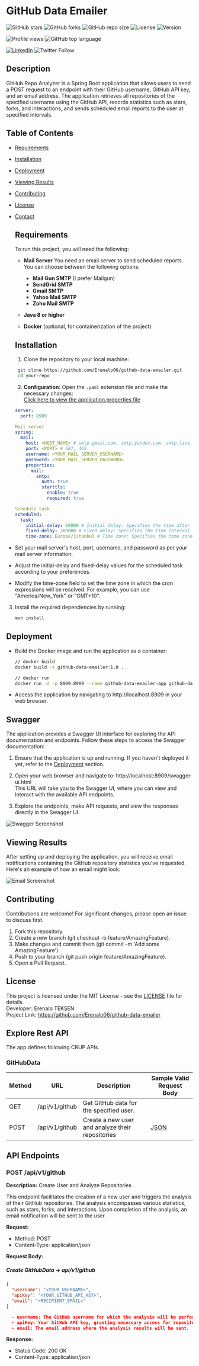 # GitHub Data Emailer

![GitHub stars](https://img.shields.io/github/stars/Erenalp06/github-data-emailer?style=social)
![GitHub forks](https://img.shields.io/github/forks/Erenalp06/github-data-emailer?style=social)
![GitHub repo size](https://img.shields.io/github/repo-size/Erenalp06/github-data-emailer)
![License](https://img.shields.io/badge/license-MIT-blue)
![Version](https://img.shields.io/badge/version-1.0.0-blue)

![Profile views](https://komarev.com/ghpvc/?username=Erenalp06&color=brightgreen)
![GitHub top language](https://img.shields.io/github/languages/top/Erenalp06/github-data-emailer)

[![LinkedIn](https://img.shields.io/badge/-LinkedIn-blue?logo=linkedin)](https://www.linkedin.com/in/erenalp-teksen/)
![Twitter Follow](https://img.shields.io/twitter/follow/Erenalp11191435?style=social)


## Description

GitHub Repo Analyzer is a Spring Boot application that allows users to send a POST request to an endpoint with their GitHub username,
GitHub API key, and an email address. The application retrieves all repositories of the specified username using the GitHub API,
records statistics such as stars, forks, and interactions, and sends scheduled email reports to the user at specified intervals.

## Table of Contents

- [Requirements](#requirements)
- [Installation](#installation)
- [Deployment](#deployment)
- [Viewing Results](#viewing-results)
- [Contributing](#contributing)
- [License](#license)
- [Contact](#contact)

  ## Requirements ##

  To run this project, you will need the following:
  
  - **Mail Server** You need an email server to send scheduled reports. You can choose between the following options:
    - **Mail Gun SMTP** (I prefer Mailgun)
    - **SendGrid SMTP**
    - **Gmail SMTP**
    - **Yahoo Mail SMTP**
    - **Zoho Mail SMTP**

  - **Java 8 or higher**
  - **Docker** (optional, for containerization of the project)
 
  ## Installation ##

  1. Clone the repository to your local machine:
 
  ```sh
   git clone https://github.com/Erenalp06/github-data-emailer.git
   cd your-repo
  ```
  
  2. **Configuration:** Open the `.yaml` extension file and make the necessary changes: <br>
  [Click here to view the application.properties file](/src/main/resources/application.yaml)

  ```yaml
  server:
    port: 8909
  
  Mail server
  spring:
    mail:
      host: <HOST_NAME> # smtp.gmail.com, smtp.yandex.com, smtp.live.com, smtp.mail.yahoo.com, smtp.mailgun.org, smtp.zoho.com
      port: <PORT> # 587, 465
      username: <YOUR_MAIL_SERVER_USERNAME>
      password: <YOUR_MAIL_SERVER_PASSWORD>
      properties:
        mail:
          smtp:
            auth: true
            starttls:
              enable: true
              required: true
  
  Schedule task
  scheduled:
    task:
      initial-delay: 60000 # Initial delay: Specifies the time after which the task will be first executed, in milliseconds. For example, 300000 milliseconds corresponds to 5 minutes.
      fixed-delay: 300000 # Fixed delay: Specifies the time interval between the completion of one execution and the start of the next, in milliseconds. For example, 3600000 milliseconds corresponds to 1 hour.
      time-zone: Europe/Istanbul # Time zone: Specifies the time zone in which the cron expression will be resolved. For example, "America/New_York" or "GMT+10".
  ```
- Set your mail server's host, port, username, and password as per your mail server information.
- Adjust the initial-delay and fixed-delay values for the scheduled task according to your preferences.
- Modify the time-zone field to set the time zone in which the cron expressions will be resolved. For example, you can use "America/New_York" or "GMT+10".

3. Install the required dependencies by running:

    ```sh
    mvn install
    ```

## Deployment ##

- Build the Docker image and run the application as a container:

  ```sh
  // docker build
  docker build -t github-data-emailer:1.0 .
  ```

  ```bash
  // docker run
  docker run -d -p 8909:8909 --name github-data-emailer-app github-data-emailer:1.0
  ```

- Access the application by navigating to http://localhost:8909 in your web browser.

## Swagger ##

The application provides a Swagger UI interface for exploring the API documentation and endpoints. Follow these steps to access the Swagger documentation:

1. Ensure that the application is up and running. If you haven't deployed it yet, refer to the [Deployment](#deployment) section.

2. Open your web browser and navigate to: http://localhost:8909/swagger-ui.html <br>
This URL will take you to the Swagger UI, where you can view and interact with the available API endpoints.

3. Explore the endpoints, make API requests, and view the responses directly in the Swagger UI.

![Swagger Screenshot](swagger.png)


## Viewing Results ##

After setting up and deploying the application, you will receive email notifications containing the GitHub repository statistics you've requested. Here's an example of how an email might look:

![Email Screenshot](email.png)

## Contributing ##

Contributions are welcome! For significant changes, please open an issue to discuss first.

  1. Fork this repository.
  2. Create a new branch (git checkout -b feature/AmazingFeature).
  3. Make changes and commit them (git commit -m 'Add some AmazingFeature').
  4. Push to your branch (git push origin feature/AmazingFeature).
  5. Open a Pull Request.

## License ##

This project is licensed under the MIT License - see the [LICENSE](LICENSE) file for details.<br>
Developer: Erenalp TEKŞEN <br>
Project Link: https://github.com/Erenalp06/github-data-emailer

## Explore Rest API ##

The app defines following CRUP APIs.

### GitHubData

| Method | URL              | Description                                       | Sample Valid Request Body |
| ------ | ---------------- | ------------------------------------------------- | ------------------------- |
| GET    | /api/v1/github   | Get GitHub data for the specified user.           |                           |
| POST   | /api/v1/github   | Create a new user and analyze their repositories  | [JSON](#githubdatacreate) |

## API Endpoints

### POST /api/v1/github

**Description:** Create User and Analyze Repositories

This endpoint facilitates the creation of a new user and triggers the analysis of their GitHub repositories. The analysis encompasses various statistics, such as stars, forks, and interactions. Upon completion of the analysis, an email notification will be sent to the user.

**Request:**

- Method: POST
- Content-Type: application/json

**Request Body:**

##### <a id="githubdatacreate">Create GitHubData -> api/v1/github</a>
```json
{
  "username": "<YOUR_USERNAME>",
  "apiKey": "<YOUR_GITHUB_API_KEY>",
  "email": "<RECIPIENT_EMAIL>"
}

  - username: The GitHub username for which the analysis will be performed.
  - apiKey: Your GitHub API key, granting necessary access for repository analysis.
  - email: The email address where the analysis results will be sent.
```

**Response:**

- Status Code: 200 OK
- Content-Type: application/json
















  

    
  

  
